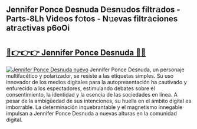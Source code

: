 ## Jennifer Ponce Desnuda D𝚎sn𝚞dos filtr𝚊dos - Parts-8Lh Vid𝚎os f𝚘tos - N𝚞evas filtr𝚊ciones atr𝚊ctivas p6oOi

# <h2><a href="http://mb2k5fb.tromn.icu/?c=Jennifer+Ponce+Desnuda">🔗👉👉👉 Jennifer Ponce Desnuda 🔗🔗</a></h2>

[![Jennifer Ponce Desnuda nuevo](https://i.imgur.com/pEAQMta.gif)](http://mb2k5fb.tromn.icu/?c=Jennifer+Ponce+Desnuda)
Jennifer Ponce Desnuda, un personaje multifacético y polarizador, se resiste a las etiquetas simples. Su uso innovador de los medios digitales para la autopresentación ha cautivado y enfurecido a los espectadores, estimulando debates sobre el consentimiento, la identidad y la esencia de las sociedades en línea. A pesar de la ambigüedad de sus intenciones, su huella en el ámbito digital es imborrable. La determinación inquebrantable y el magnetismo innegable impulsan a Jennifer Ponce Desnuda a nuevas alturas en la comunidad digital.
